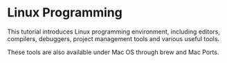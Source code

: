 
# Linux Programming

This tutorial introduces Linux programming environment, including editors, compilers, debuggers, project
management tools and various useful tools.

These tools are also available under Mac OS through brew and Mac Ports.
